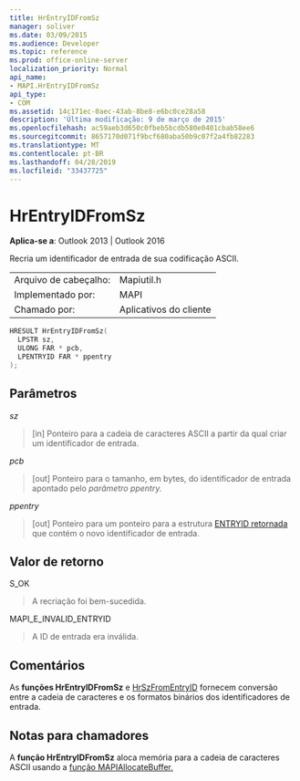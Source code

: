 ```yaml
---
title: HrEntryIDFromSz
manager: soliver
ms.date: 03/09/2015
ms.audience: Developer
ms.topic: reference
ms.prod: office-online-server
localization_priority: Normal
api_name:
- MAPI.HrEntryIDFromSz
api_type:
- COM
ms.assetid: 14c171ec-0aec-43ab-8be8-e6bc0ce28a58
description: 'Última modificação: 9 de março de 2015'
ms.openlocfilehash: ac59aeb3d650c0fbeb5bcdb580e0401cbab58ee6
ms.sourcegitcommit: 8657170d071f9bcf680aba50b9c07f2a4fb82283
ms.translationtype: MT
ms.contentlocale: pt-BR
ms.lasthandoff: 04/28/2019
ms.locfileid: "33437725"
---
```

# <a name="hrentryidfromsz"></a>HrEntryIDFromSz

  
  
**Aplica-se a**: Outlook 2013 | Outlook 2016 
  
Recria um identificador de entrada de sua codificação ASCII. 
  
|||
|:-----|:-----|
|Arquivo de cabeçalho:  <br/> |Mapiutil.h  <br/> |
|Implementado por:  <br/> |MAPI  <br/> |
|Chamado por:  <br/> |Aplicativos do cliente  <br/> |
   
```cpp
HRESULT HrEntryIDFromSz(
  LPSTR sz,
  ULONG FAR * pcb,
  LPENTRYID FAR * ppentry
);
```

## <a name="parameters"></a>Parâmetros

 _sz_
  
> [in] Ponteiro para a cadeia de caracteres ASCII a partir da qual criar um identificador de entrada. 
    
 _pcb_
  
> [out] Ponteiro para o tamanho, em bytes, do identificador de entrada apontado pelo _parâmetro ppentry._ 
    
 _ppentry_
  
> [out] Ponteiro para um ponteiro para a estrutura [ENTRYID retornada](entryid.md) que contém o novo identificador de entrada. 
    
## <a name="return-value"></a>Valor de retorno

S_OK
  
> A recriação foi bem-sucedida.
    
MAPI_E_INVALID_ENTRYID
  
> A ID de entrada era inválida.
    
## <a name="remarks"></a>Comentários

As **funções HrEntryIDFromSz** e [HrSzFromEntryID](hrszfromentryid.md) fornecem conversão entre a cadeia de caracteres e os formatos binários dos identificadores de entrada. 
  
## <a name="notes-to-callers"></a>Notas para chamadores

A **função HrEntryIDFromSz** aloca memória para a cadeia de caracteres ASCII usando a [função MAPIAllocateBuffer.](mapiallocatebuffer.md) 
  

